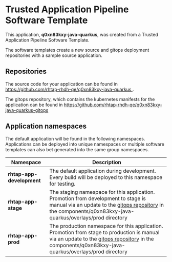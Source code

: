 # Trusted Application Pipeline Software Template

This application, **q0xn83kxy-java-quarkus**, was created from a Trusted Application Pipeline Software Template.

The software templates create a new source and gitops deployment repositories with a sample source application. 

## Repositories

The source code for your application can be found in [https://github.com/rhtap-rhdh-qe/q0xn83kxy-java-quarkus ](https://github.com/rhtap-rhdh-qe/q0xn83kxy-java-quarkus ).
 
The gitops repository, which contains the kubernetes manifests for the application can be found in 
[https://github.com/rhtap-rhdh-qe/q0xn83kxy-java-quarkus-gitops ](https://github.com/rhtap-rhdh-qe/q0xn83kxy-java-quarkus-gitops ) 

## Application namespaces 

The default application will be found in the following namespaces. Applications can be deployed into unique namespaces or multiple software templates can also bet generated into the same group namespaces.  

|  Namespace   |  Description   |  
| -------- | -------- |   
| **rhtap-app-development** | The default application during development. Every build will be deployed to this namespace for testing. | 
| **rhtap-app-stage** | The staging namespace for this application. Promotion from development to stage is manual via an update to the [gitops repository](https://github.com/rhtap-rhdh-qe/q0xn83kxy-java-quarkus-gitops ) in the components/q0xn83kxy-java-quarkus/overlays/prod directory |  
| **rhtap-app-prod** | The production namespace for this application. Promotion from stage to production is manual via an update to the [gitops repository](https://github.com/rhtap-rhdh-qe/q0xn83kxy-java-quarkus-gitops ) in the components/q0xn83kxy-java-quarkus/overlays/prod directory | 